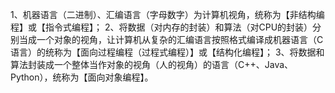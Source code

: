 1、机器语言（二进制）、汇编语言（字母数字）为计算机视角，统称为【非结构编程】或【指令式编程】；
2、将数据（对内存的封装）和算法（对CPU的封装）分别当成一个对象的视角，让计算机从复杂的汇编语言按照格式编译成机器语言（C语言）的统称为【面向过程编程（过程式编程）】或【结构化编程】；
3、将数据和算法封装成一个整体当作对象的视角（人的视角）的语言（C++、Java、Python），统称为【面向对象编程】。